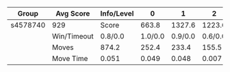 Group | Avg Score | Info/Level | 0 | 1 | 2 | 3 | 4 | 5 | 6 | 7 | 8 | 9 | 10 | 11 
| --- | --- | --- | --- | --- | --- | --- | --- | --- | --- | --- | --- | --- | --- | --- 
s4578740 | 929 | Score | 663.8 | 1327.6 | 1223.6 | 1044.5 | 1284.9 | 114.6 | 1076.5 | 653.7 | 861.4 | 1549.8 | 1153.1 | 196.6
 | | Win/Timeout | 0.8/0.0 | 1.0/0.0 | 0.9/0.0 | 0.6/0.0 | 0.9/0.0 | 0.5/0.0 | 0.5/0.0 | 0.2/0.0 | 0.1/0.0 | 0.7/0.0 | 0.0/0.0 | 0.0/0.0
 | | Moves | 874.2 | 252.4 | 233.4 | 155.5 | 117.1 | 1726.4 | 323.5 | 130.3 | 1079.6 | 1183.2 | 253.9 | 91.4
 | | Move Time | 0.051 | 0.049 | 0.048 | 0.007 | 0.007 | 0.013 | 0.022 | 0.038 | 0.020 | 0.020 | 0.021 | 0.028
